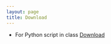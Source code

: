 ```yaml
---
layout: page
title: Download
---
```



* For Python script in class [Download](https://nontapatnon.github.io/python-course-master/teaching/python.py)

